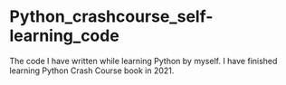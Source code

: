 # Python_crashcourse_self-learning_code
The code I have written while learning Python by myself.
I have finished learning Python Crash Course book in 2021.
